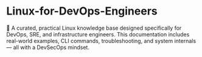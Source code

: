 # Linux-for-DevOps-Engineers
📂 A curated, practical Linux knowledge base designed specifically for DevOps, SRE, and infrastructure engineers. This documentation includes real-world examples, CLI commands, troubleshooting, and system internals — all with a DevSecOps mindset.
